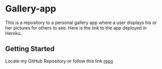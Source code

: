 # Gallery-app
This is a repository to a personal gallery app where a user displays his or her pictures for others to see. Here is the link to the app deployed in Heroku.

## Getting Started
Locate my GitHub Repository or follow this link [repo](https://github.com/markmurimi/Gallery-app)
